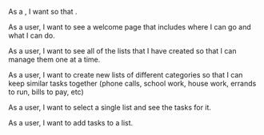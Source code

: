 As a <type of user>, I want <some goal> so that <some reason>.

As a user, I want to see a welcome page that includes where I can go and what I can do.

As a user, I want to see all of the lists that I have created so that I can manage them one at a time.

As a user, I want to create new lists of different categories so that I can keep similar tasks together (phone calls, school work, house work, errands to run, bills to pay, etc)

As a user, I want to select a single list and see the tasks for it.

As a user, I want to add tasks to a list.
